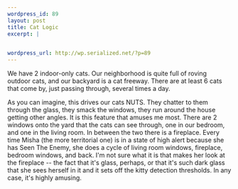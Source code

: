 ```yaml
--- 
wordpress_id: 89
layout: post
title: Cat Logic
excerpt: |
  

wordpress_url: http://wp.serialized.net/?p=89
---
```

<p>We have 2 indoor-only cats. Our neighborhood is quite full of roving outdoor cats, and our backyard is a cat freeway. There are at least 6 cats that come by, just passing through, several times a day.</p>

<p>As you can imagine, this drives our cats <span class="caps">NUTS.</span> They chatter to them through the glass, they smack the windows, they run around the house getting other angles. It is this feature that amuses me most. There are 2 windows onto the yard that the cats can see through, one in our bedroom, and one in the living room. In between the two there is a fireplace. Every time Misha (the more territorial one) is in a state of high alert because she has Seen The Enemy, she does a cycle of living room windows, fireplace, bedroom windows, and back. I&#39;m not sure what it is that makes her look at the fireplace -- the fact that it&#39;s glass, perhaps, or that it&#39;s such dark glass that she sees herself in it and it sets off the kitty detection thresholds. In any case, it&#39;s highly amusing.</p>
